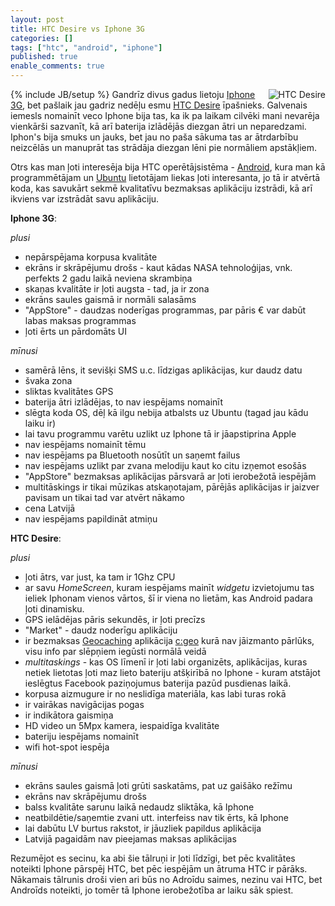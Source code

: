 ```yaml
---
layout: post
title: HTC Desire vs Iphone 3G
categories: []
tags: ["htc", "android", "iphone"]
published: true
enable_comments: true
---
```

{% include JB/setup %}
<img src="http://www.eurodroid.com/pics/htc_desire_froyo_europe-1.jpg" alt="HTC Desire" align="right" />
Gandrīz divus gadus lietoju [Iphone 3G](http://en.wikipedia.org/wiki/IPhone_3G), bet pašlaik jau gadriz nedēļu esmu [HTC Desire](http://en.wikipedia.org/wiki/HTC_Desire) īpašnieks. Galvenais iemesls nomainīt veco Iphone bija tas, ka ik pa laikam cilvēki mani nevarēja vienkārši sazvanīt, kā arī baterija izlādējās diezgan ātri un neparedzami. Iphon's bija smuks un jauks, bet jau no paša sākuma tas ar ātrdarbību neizcēlās un manuprāt tas strādāja diezgan lēni pie normāliem apstākļiem.

Otrs kas man ļoti interesēja bija HTC operētājsistēma - [Android](http://goo.gl/F6cE), kura man kā programmētājam un [Ubuntu](http://goo.gl/arYl) lietotājam liekas ļoti interesanta, jo tā ir atvērtā koda, kas savukārt sekmē kvalitatīvu bezmaksas aplikāciju izstrādi, kā arī ikviens var izstrādāt savu aplikāciju. 

**Iphone 3G**:

*plusi*
- nepārspējama korpusa kvalitāte
- ekrāns ir skrāpējumu drošs - kaut kādas NASA tehnoloģijas, vnk. perfekts 2 gadu laikā neviena skrambiņa
- skaņas kvalitāte ir ļoti augsta - tad, ja ir zona
- ekrāns saules gaismā ir normāli salasāms
- "AppStore" - daudzas noderīgas programmas, par pāris € var dabūt labas maksas programmas
- ļoti ērts un pārdomāts UI

*mīnusi*
- samērā lēns, it sevišķi SMS u.c. līdzigas aplikācijas, kur daudz datu
- švaka zona
- sliktas kvalitātes GPS
- baterija ātri izlādējas, to nav iespējams nomainīt
- slēgta koda OS, dēļ kā ilgu nebija atbalsts uz Ubuntu (tagad jau kādu laiku ir)
- lai tavu programmu varētu uzlikt uz Iphone tā ir jāapstiprina Apple
- nav iespējams nomainīt tēmu
- nav iespējams pa Bluetooth nosūtīt un saņemt failus
- nav iespējams uzlikt par zvana melodiju kaut ko citu izņemot esošās
- "AppStore" bezmaksas aplikācijas pārsvarā ar ļoti ierobežotā iespējām
- multitāskings ir tikai mūzikas atskaņotajam, pārējās aplikācijas ir jaizver pavisam un tikai tad var atvērt nākamo
- cena Latvijā
- nav iespējams papildināt atmiņu

**HTC Desire**:

*plusi*
- ļoti ātrs, var just, ka tam ir 1Ghz CPU
- ar savu *HomeScreen*, kuram iespējams mainīt *widgetu* izvietojumu tas ieliek Iphonam vienos vārtos, šī ir viena no lietām, kas Android padara ļoti dinamisku.
- GPS ielādējas pāris sekundēs, ir ļoti precīzs
- "Market" - daudz noderīgu aplikāciju
- ir bezmaksas [Geocaching](http://http://www.geocaching.com/) aplikācija [c:geo](http://cgeo.carnero.cc/) kurā nav jāizmanto pārlūks, visu info par slēpņiem iegūsti normālā veidā
- *multitaskings* - kas OS līmenī ir ļoti labi organizēts, aplikācijas, kuras netiek lietotas ļoti maz lieto bateriju atšķirībā no Iphone - kuram atstājot ieslēgtus Facebook paziņojumus baterija pazūd pusdienas laikā.
- korpusa aizmugure ir no neslidīga materiāla, kas labi turas rokā
- ir vairākas navigācijas pogas
- ir indikātora gaismiņa
- HD video un 5Mpx kamera, iespaidīga kvalitāte
- bateriju iespējams nomainīt
- wifi hot-spot iespēja

*mīnusi*
- ekrāns saules gaismā ļoti grūti saskatāms, pat uz gaišāko režīmu
- ekrāns nav skrāpējumu drošs
- balss kvalitāte sarunu laikā nedaudz sliktāka, kā Iphone
- neatbildētie/saņemtie zvani utt. interfeiss nav tik ērts, kā Iphone
- lai dabūtu LV burtus rakstot, ir jāuzliek papildus aplikācija
- Latvijā pagaidām nav pieejamas maksas aplikācijas

Rezumējot es secinu, ka abi šie tālruņi ir ļoti līdzīgi, bet pēc kvalitātes noteikti Iphone pārspēj HTC, bet pēc iespējām un ātruma HTC ir pārāks. Nākamais tālrunis droši vien ari būs no Adroīdu saimes, nezinu vai HTC, bet Androīds noteikti, jo tomēr tā Iphone ierobežotība ar laiku sāk spiest.